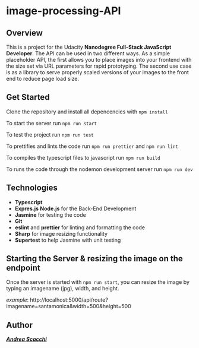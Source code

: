 # image-processing-API

## Overview
This is a project for the Udacity **Nanodegree Full-Stack JavaScript Developer**.
The API can be used in two different ways. As a simple placeholder API, the first allows you to place images into your frontend with the size set via URL parameters for rapid prototyping. 
The second use case is as a library to serve properly scaled versions of your images to the front end to reduce page load size.

## Get Started
Clone the repository and install all depencencies with `npm install`

To start the server run `npm run start`

To test the project run `npm run test`

To prettifies and lints the code run `npm run prettier` and `npm run lint`

To compiles the typescript files to javascript run `npm run build`

To runs the code through the nodemon development server run `npm run dev`

## Technologies
- **Typescript**
- **Expres.js** **Node.js** for the Back-End Development
- **Jasmine** for testing the code
- **Git**
- **eslint** and **prettier** for linting and formatting the code
- **Sharp** for image resizing functionality
- **Supertest** to help Jasmine with unit testing

## Starting the Server & resizing the image on the endpoint
Once the server is started with `npm run start`, you can resize the image by typing an imagename (jpg), width, and height.

*example*: http://localhost:5000/api/route?imagename=santamonica&width=500&height=500

## Author
**_[Andrea Scacchi](https://andreascacchi.netlify.app/)_**
